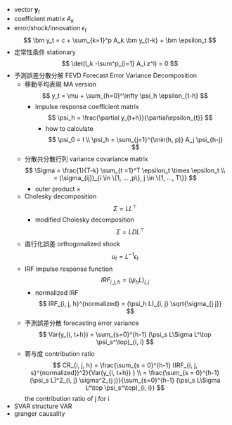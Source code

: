 - vector $\bm y_t$
- coefficient matrix $A_k$
- error/shock/innovation $\epsilon_t$
$$
\bm y_t = c + \sum_{k=1}^p A_k \bm y_{t-k} + \bm \epsilon_t
$$
- 定常性条件 stationary
    $$
    \det(I_k -\sum^p_{i=1} A_i z^i) = 0
    $$
- 予測誤差分散分解 FEVD Forecast Error Variance Decomposition
    - 移動平均表現 MA version
        $$
        y_t = \mu + \sum_{h=0}^\infty \psi_h  \epsilon_{t-h}
        $$
        - impulse response coefficient matrix
            $$
            \psi_h = \frac{\partial y_{t+h}}{\partial\epsilon_{t}}
            $$
            - how to calculate
                $$
                \psi_0 = I \\
                \psi_h = \sum_{j=1}^{\min(h, p)} A_j \psi_{h-j}
                $$
    - 分散共分散行列 variance covariance matrix
        $$
        \Sigma = \frac{1}{T-k} \sum_{t =1}^T \epsilon_t \times \epsilon_t
        \\ = (\sigma_{ij})_{i \in \{1, ... ,p\}, j \in \{1, ..., T\}}
        $$
        - outer product $\times$
    - Cholesky decomposition
        $$
        \Sigma = LL^\top
        $$
        - modified Cholesky decomposition
            $$
            \Sigma = LDL^\top
            $$
    - 直行化誤差 orthogonalized shock
        $$
        u_t = L^{-1} \epsilon_t
        $$
    - IRF impulse response function
        $$
        IRF_{i, j, h } = (\psi_h L)_{i, j}
        $$
        - normalized IRF
            $$
            IRF_{i, j, h}^{normalized} = (\psi_h L)_{i, j} \sqrt{\sigma_{j j}}
            $$
    - 予測誤差分散 forecasting error variance
        $$
        Var(y_{i, t+h}) = \sum_{s=0}^{h-1} (\psi_s  L\Sigma L^\top \psi_s^\top)_{i, i}
        $$
    - 寄与度 contribution ratio
        $$
        CR_{i, j, h} 
        = \frac{\sum_{s = 0}^{h-1} (IRF_{i, j, s}^{normalized})^2}{Var(y_{i, t+h}) } \\
        = \frac{\sum_{s = 0}^{h-1}(\psi_s L)^2_{i, j} \sigma^2_{j j}}{\sum_{s=0}^{h-1} (\psi_s  L\Sigma L^\top \psi_s^\top)_{i, i}}
        $$
        the contribution ratio of j for i
- SVAR structure VAR
- granger causality